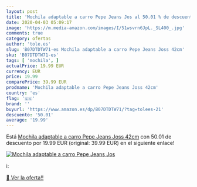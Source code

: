 ```yaml
---
layout: post
title: 'Mochila adaptable a carro Pepe Jeans Jos al 50.01 % de descuento'
date: 2020-04-03 05:09:17
image: 'https://m.media-amazon.com/images/I/51wsvrn6JpL._SL400_.jpg'
comments: true
category: ofertas
author: 'tole.es'
slug: 'B07DTDTW71-es Mochila adaptable a carro Pepe Jeans Joss 42cm'
sku: 'B07DTDTW71-es'
tags: [ 'mochila', ]
actualPrice: 19.99 EUR
currency: EUR
price: 19.99
comparePrice: 39.99 EUR
prodname: 'Mochila adaptable a carro Pepe Jeans Joss 42cm'
country: 'es'
flag: '🇪🇸'
brand: ''
buyurl: 'https://www.amazon.es/dp/B07DTDTW71/?tag=tolees-21'
descuento: '50.01'
average: '19.99'
---
```


Está [Mochila adaptable a carro Pepe Jeans Joss 42cm](https://www.amazon.es/dp/B07DTDTW71/?tag=tolees-21) con 50.01 de descuento por 19.99 EUR (original: 39.99 EUR) en el siguiente enlace!

[![Mochila adaptable a carro Pepe Jeans Jos](https://m.media-amazon.com/images/I/51wsvrn6JpL._SL400_.jpg)](https://www.amazon.es/dp/B07DTDTW71/?tag=tolees-21)

ℹ️:


[🛒 Ver la oferta!!](https://www.amazon.es/dp/B07DTDTW71/?tag=tolees-21)
